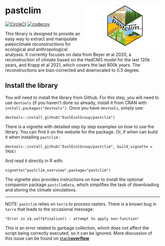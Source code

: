 # pastclim <img src="./man/figures/pastclim_logo.png" align="right" alt="" width="240" />

<!-- badges: start -->
[![CircleCI](https://circleci.com/gh/EvolEcolGroup/pastclim/tree/master.svg?style=shield&circle-token=928bdbe8f065e17b22642f66a8b9c13f29f2e3fb)](https://circleci.com/gh/EvolEcolGroup/pastclim/tree/master)
[![codecov](https://codecov.io/gh/EvolEcolGroup/pastclim/branch/master/graph/badge.svg?token=NflUsWlnQR)](https://codecov.io/gh/EvolEcolGroup/pastclim)
<!-- badges: end -->

This library is designed to provide an easy way to extract and manipulate paleoclimate
reconstructions for ecological and anthropological analyses. It currently focuses
on data from Beyer et al 2020, a reconstruction of climate based on the HadCM3 
model for the last 120k years, and Krapp et al 2021, which covers the last 800k years.
The reconstructions are bias-corrected and downscaled to 0.5 degree.

## Install the library

You will need to install the library from Github. For this step, you will need to
use `devtools` (if you haven't done so already, install it from CRAN with `install.packages("devtools")`.
Once you have `devtools`, simply use:
```
devtools::install_github("EvolEcolGroup/pastclim")
```

There is a vignette with detailed step by step examples on how to use the library. You can
find it on the website for the package. Or, if when can build it when installing
`pastclim` :
```
devtools::install_github("EvolEcolGroup/pastclim", build_vignette = TRUE)
```
And read it directly in R with:
```
vignette("pastclim_overview",package="pastclim")
```
The vignette also provides instructions on how to install the optional
companion package `pastclimData`, which simplifies the task of downloading and 
storing the climate simulations.

---

NOTE: `pastclim` relies on `terra` to process rasters. There is a known bug in
`terra` that leads to the occasional message: 
```
"Error in x$.self$finalize() : attempt to apply non-function"
```
This is an error related to garbage collection, which does not 
affect the script being correctly executed, so it can be ignored. More discussion
of this issue can be found on [stack**overflow**](https://stackoverflow.com/questions/61598340/why-does-rastertopoints-generate-an-error-on-first-call-but-not-second)
